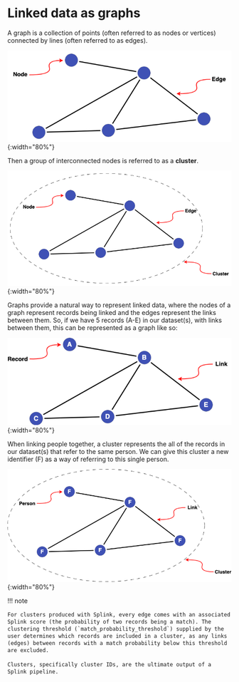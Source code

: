 # Linked data as graphs

A graph is a collection of points (often referred to as nodes or vertices) connected by lines (often referred to as edges).

![Basic Graph](../../img/clusters/basic_graph.drawio.png){:width="80%"}

Then a group of interconnected nodes is referred to as a **cluster**.

![Basic Cluster](../../img/clusters/basic_graph_cluster.drawio.png){:width="80%"}

Graphs provide a natural way to represent linked data, where the nodes of a graph represent records being linked and the edges represent the links between them. So, if we have 5 records (A-E) in our dataset(s), with links between them, this can be represented as a graph like so:

![Basic Graph - Records](../../img/clusters/basic_graph_records.drawio.png){:width="80%"}

When linking people together, a cluster represents the all of the records in our dataset(s) that refer to the same person. We can give this cluster a new identifier (F) as a way of referring to this single person.

![Basic Person Cluster](../../img/clusters/basic_graph_cluster_person.drawio.png){:width="80%"}

!!! note

    For clusters produced with Splink, every edge comes with an associated Splink score (the probability of two records being a match). The clustering threshold (`match_probability_threshold`) supplied by the user determines which records are included in a cluster, as any links (edges) between records with a match probability below this threshold are excluded.

    Clusters, specifically cluster IDs, are the ultimate output of a Splink pipeline.